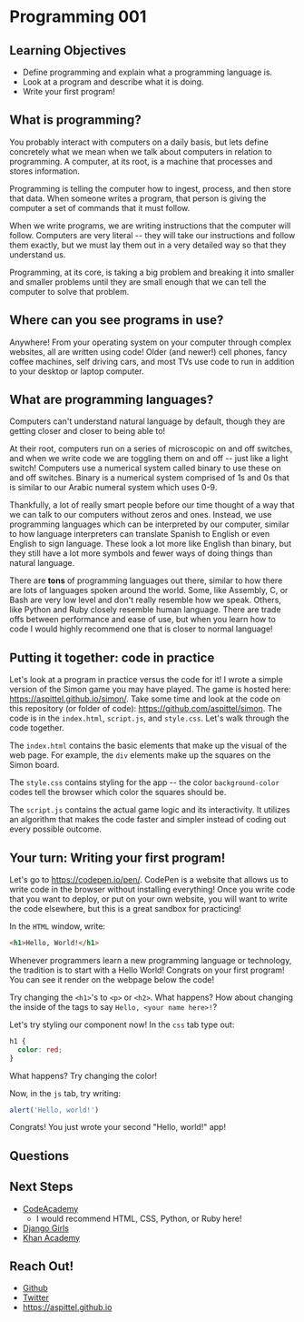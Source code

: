# Programming 001

## Learning Objectives
* Define programming and explain what a programming language is.
* Look at a program and describe what it is doing.
* Write your first program!

## What is programming?
You probably interact with computers on a daily basis, but lets define concretely what we mean when we talk about computers in relation to programming. A computer, at its root, is a machine that processes and stores information. 

Programming is telling the computer how to ingest, process, and then store that data. When someone writes a program, that person is giving the computer a set of commands that it must follow. 

When we write programs, we are writing instructions that the computer will follow. Computers are very literal -- they will take our instructions and follow them exactly, but we must lay them out in a very detailed way so that they understand us.

Programming, at its core, is taking a big problem and breaking it into smaller and smaller problems until they  are small enough that we can tell the computer to solve that problem.

## Where can you see programs in use?
Anywhere! From your operating system on your computer through complex websites, all are written using code! Older (and newer!) cell phones, fancy coffee machines, self driving cars, and most TVs use code to run in addition to your desktop or laptop computer.

## What are programming languages?
Computers can't understand natural language by default, though they are getting closer and closer to being able to!

At their root, computers run on a series of microscopic on and off switches, and when we write code we are toggling them on and off -- just like a light switch! Computers use a numerical system called binary to use these on and off switches. Binary is a numerical system comprised of 1s and 0s that is similar to our Arabic numeral system which uses 0-9.

Thankfully, a lot of really smart people before our time thought of a way that we can talk to our computers without zeros and ones. Instead, we use programming languages which can be interpreted by our computer, similar to how language interpreters can translate Spanish to English or even English to sign language. These look a lot more like English than binary, but they still have a lot more symbols and fewer ways of doing things than natural language. 

There are **tons** of programming languages out there, similar to how there are lots of languages spoken around the world. Some, like Assembly, C, or Bash are very low level and don't really resemble how we speak. Others, like Python and Ruby closely resemble human language. There are trade offs between performance and ease of use, but when you learn how to code I would highly recommend one that is closer to normal language!

## Putting it together: code in practice

Let's look at a program in practice versus the code for it! I wrote a simple version of the Simon game you may have played. The game is hosted here: https://aspittel.github.io/simon/. Take some time and look at the code on this repository (or folder of code): https://github.com/aspittel/simon. The code is in the `index.html`, `script.js`, and `style.css`. Let's walk through the code together.

The `index.html` contains the basic elements that make up the visual of the web page. For example, the `div` elements make up the squares on the Simon board.

The `style.css` contains styling for the app -- the color `background-color` codes tell the browser which color the squares should be. 

The `script.js` contains the actual game logic and its interactivity. It utilizes an algorithm that makes the code faster and simpler instead of coding out every possible outcome.

## Your turn: Writing your first program!

Let's go to https://codepen.io/pen/. CodePen is a website that allows us to write code in the browser without installing everything! Once you write code that you want to deploy, or put on your own website, you will want to write the code elsewhere, but this is a great sandbox for practicing! 

In the `HTML` window, write:
```html
<h1>Hello, World!</h1>
```
Whenever programmers learn a new programming language or technology, the tradition is to start with a Hello World! Congrats on your first program! You can see it render on the webpage below the code!

Try changing the `<h1>`'s to `<p>` or `<h2>`. What happens? How about changing the inside of the tags to say `Hello, <your name here>!`? 

Let's try styling our component now! In the `css` tab type out:
```css
h1 {
  color: red;
}
```
What happens? Try changing the color!

Now, in the `js` tab, try writing:
```js
alert('Hello, world!')
```
Congrats! You just wrote your second "Hello, world!" app!

## Questions

## Next Steps
- [CodeAcademy](https://www.codecademy.com/)
    * I would recommend HTML, CSS, Python, or Ruby here!
- [Django Girls](https://www.gitbook.com/book/djangogirls/djangogirls-tutorial)
- [Khan Academy](https://www.khanacademy.org/computing/computer-programming)

## Reach Out!
- [Github](https://github.com/aspittel)
- [Twitter](https://twitter.com/ASpittel)
- https://aspittel.github.io
